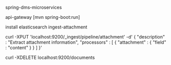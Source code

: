 spring-dms-microservices

api-gateway [mvn spring-boot:run]

install elasticsearch ingest-attachment

curl -XPUT 'localhost:9200/_ingest/pipeline/attachment' -d'
{
  "description" : "Extract attachment information",
  "processors" : [
    {
      "attachment" : {
        "field" : "content"
      }
    }
  ]
}'

curl -XDELETE localhost:9200/documents